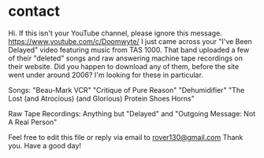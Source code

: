 # contact
Hi. If this isn't your YouTube channel, please ignore this message. https://www.youtube.com/c/Doomwyte/ 
I just came across your "I've Been Delayed" video featuring music from TAS 1000. That band uploaded a few of their "deleted" songs and raw answering machine tape recordings on their website. Did you happen to download any of them, before the site went under around 2006? I'm looking for these in particular.

Songs:
"Beau-Mark VCR"
"Critique of Pure Reason"
"Dehumidifier"
"The Lost (and Atrocious) (and Glorious) Protein Shoes Horns"

Raw Tape Recordings:
Anything but "Delayed" and "Outgoing Message: Not A Real Person"

Feel free to edit this file or reply via email to rover130@gmail.com
Thank you. Have a good day!
